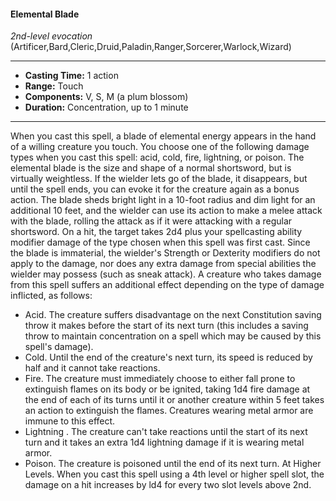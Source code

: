 #### Elemental Blade
*2nd-level evocation* (Artificer,Bard,Cleric,Druid,Paladin,Ranger,Sorcerer,Warlock,Wizard)
___
- **Casting Time:** 1 action
- **Range:** Touch
- **Components:** V, S, M (a plum blossom)
- **Duration:** Concentration, up to 1 minute
---
When you cast this spell, a blade of elemental
energy appears in the hand of a willing creature you
touch. You choose one of the following damage
types when you cast this spell: acid, cold, fire,
lightning, or poison. The elemental blade is the size
and shape of a normal shortsword, but is virtually
weightless. If the wielder lets go of the blade, it disappears, but until the spell ends, you can evoke it
for the creature again as a bonus action.
The blade sheds bright light in a 10-foot radius
and dim light for an additional 10 feet, and the
wielder can use its action to make a melee attack
with the blade, rolling the attack as if it were
attacking with a regular shortsword. On a hit, the
target takes 2d4 plus your spellcasting ability
modifier damage of the type chosen when this spell
was first cast. Since the blade is immaterial, the
wielder's Strength or Dexterity modifiers do not
apply to the damage, nor does any extra damage
from special abilities the wielder may possess (such
as sneak attack).
A creature who takes damage from this spell suffers
an additional effect depending on the type of
damage inflicted, as follows:
* Acid. The creature suffers disadvantage on the
next Constitution saving throw it makes before
the start of its next turn (this includes a saving
throw to maintain concentration on a spell
which may be caused by this spell's damage).
* Cold. Until the end of the creature's next turn,
its speed is reduced by half and it cannot take
reactions.
* Fire. The creature must immediately choose to
either fall prone to extinguish flames on its body
or be ignited, taking 1d4 fire damage at the end
of each of its turns until it or another creature
within 5 feet takes an action to extinguish the
flames. Creatures wearing metal armor are
immune to this effect.
* Lightning . The creature can't take reactions
until the start of its next turn and it takes an
extra 1d4 lightning damage if it is wearing metal
armor.
* Poison. The creature is poisoned until the end
of its next turn.
At Higher Levels.  When you cast this spell using
a 4th level or higher spell slot, the damage on a hit
increases by ld4 for every two slot levels above 2nd.
